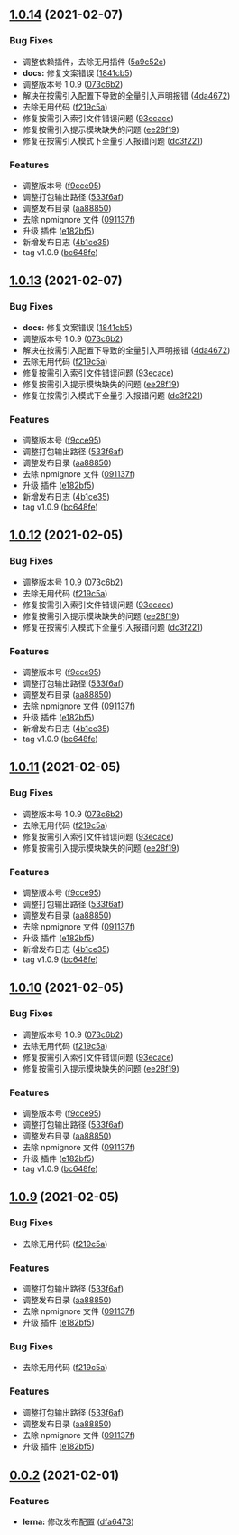## [1.0.14](https://github.com/luchx/ECHI_UI/compare/v1.0.0...v1.0.14) (2021-02-07)


### Bug Fixes

* 调整依赖插件，去除无用插件 ([5a9c52e](https://github.com/luchx/ECHI_UI/commit/5a9c52e1863282741c754692aad61c54850397ee))
* **docs:** 修复文案错误 ([1841cb5](https://github.com/luchx/ECHI_UI/commit/1841cb52cae999af1981c72c9eba0687c84137c1))
* 调整版本号 1.0.9 ([073c6b2](https://github.com/luchx/ECHI_UI/commit/073c6b2904f68b8e8fe2e971bdc1045bb104b039))
* 解决在按需引入配置下导致的全量引入声明报错 ([4da4672](https://github.com/luchx/ECHI_UI/commit/4da4672927962432405565dd1d6dafbce0c452c9))
* 去除无用代码 ([f219c5a](https://github.com/luchx/ECHI_UI/commit/f219c5ab8eb7710407355e07d4f1cef07701dffb))
* 修复按需引入索引文件错误问题 ([93ecace](https://github.com/luchx/ECHI_UI/commit/93ecaceb4f532425dfdd473c53a5f34298e43f49))
* 修复按需引入提示模块缺失的问题 ([ee28f19](https://github.com/luchx/ECHI_UI/commit/ee28f1919104f7ce14a5d2212bac3710704fd8e1))
* 修复在按需引入模式下全量引入报错问题 ([dc3f221](https://github.com/luchx/ECHI_UI/commit/dc3f2210c66717ae8a09ab1d98a9d18c2090d1e4))


### Features

* 调整版本号 ([f9cce95](https://github.com/luchx/ECHI_UI/commit/f9cce9502e7d84e7b42990827ebaa18fcf44c61c))
* 调整打包输出路径 ([533f6af](https://github.com/luchx/ECHI_UI/commit/533f6af08dbe5ca9f9285abd7870e63263c25c56))
* 调整发布目录 ([aa88850](https://github.com/luchx/ECHI_UI/commit/aa888503403e0e4b3200ab9dc795259efcab3d4f))
* 去除 npmignore 文件 ([091137f](https://github.com/luchx/ECHI_UI/commit/091137f1932ac35ca47bb8f0354b819d44e37859))
* 升级 插件 ([e182bf5](https://github.com/luchx/ECHI_UI/commit/e182bf5a435e0ecba5f8dc561ec13afc73965e59))
* 新增发布日志 ([4b1ce35](https://github.com/luchx/ECHI_UI/commit/4b1ce35d43d24f1febf55b367d4556621c01675f))
* tag v1.0.9 ([bc648fe](https://github.com/luchx/ECHI_UI/commit/bc648fe48fdc0dd546d3bf03490481e9e62c08c6))



## [1.0.13](https://github.com/luchx/ECHI_UI/compare/v1.0.0...v1.0.13) (2021-02-07)


### Bug Fixes

* **docs:** 修复文案错误 ([1841cb5](https://github.com/luchx/ECHI_UI/commit/1841cb52cae999af1981c72c9eba0687c84137c1))
* 调整版本号 1.0.9 ([073c6b2](https://github.com/luchx/ECHI_UI/commit/073c6b2904f68b8e8fe2e971bdc1045bb104b039))
* 解决在按需引入配置下导致的全量引入声明报错 ([4da4672](https://github.com/luchx/ECHI_UI/commit/4da4672927962432405565dd1d6dafbce0c452c9))
* 去除无用代码 ([f219c5a](https://github.com/luchx/ECHI_UI/commit/f219c5ab8eb7710407355e07d4f1cef07701dffb))
* 修复按需引入索引文件错误问题 ([93ecace](https://github.com/luchx/ECHI_UI/commit/93ecaceb4f532425dfdd473c53a5f34298e43f49))
* 修复按需引入提示模块缺失的问题 ([ee28f19](https://github.com/luchx/ECHI_UI/commit/ee28f1919104f7ce14a5d2212bac3710704fd8e1))
* 修复在按需引入模式下全量引入报错问题 ([dc3f221](https://github.com/luchx/ECHI_UI/commit/dc3f2210c66717ae8a09ab1d98a9d18c2090d1e4))


### Features

* 调整版本号 ([f9cce95](https://github.com/luchx/ECHI_UI/commit/f9cce9502e7d84e7b42990827ebaa18fcf44c61c))
* 调整打包输出路径 ([533f6af](https://github.com/luchx/ECHI_UI/commit/533f6af08dbe5ca9f9285abd7870e63263c25c56))
* 调整发布目录 ([aa88850](https://github.com/luchx/ECHI_UI/commit/aa888503403e0e4b3200ab9dc795259efcab3d4f))
* 去除 npmignore 文件 ([091137f](https://github.com/luchx/ECHI_UI/commit/091137f1932ac35ca47bb8f0354b819d44e37859))
* 升级 插件 ([e182bf5](https://github.com/luchx/ECHI_UI/commit/e182bf5a435e0ecba5f8dc561ec13afc73965e59))
* 新增发布日志 ([4b1ce35](https://github.com/luchx/ECHI_UI/commit/4b1ce35d43d24f1febf55b367d4556621c01675f))
* tag v1.0.9 ([bc648fe](https://github.com/luchx/ECHI_UI/commit/bc648fe48fdc0dd546d3bf03490481e9e62c08c6))



## [1.0.12](https://github.com/luchx/ECHI_UI/compare/v1.0.0...v1.0.12) (2021-02-05)


### Bug Fixes

* 调整版本号 1.0.9 ([073c6b2](https://github.com/luchx/ECHI_UI/commit/073c6b2904f68b8e8fe2e971bdc1045bb104b039))
* 去除无用代码 ([f219c5a](https://github.com/luchx/ECHI_UI/commit/f219c5ab8eb7710407355e07d4f1cef07701dffb))
* 修复按需引入索引文件错误问题 ([93ecace](https://github.com/luchx/ECHI_UI/commit/93ecaceb4f532425dfdd473c53a5f34298e43f49))
* 修复按需引入提示模块缺失的问题 ([ee28f19](https://github.com/luchx/ECHI_UI/commit/ee28f1919104f7ce14a5d2212bac3710704fd8e1))
* 修复在按需引入模式下全量引入报错问题 ([dc3f221](https://github.com/luchx/ECHI_UI/commit/dc3f2210c66717ae8a09ab1d98a9d18c2090d1e4))


### Features

* 调整版本号 ([f9cce95](https://github.com/luchx/ECHI_UI/commit/f9cce9502e7d84e7b42990827ebaa18fcf44c61c))
* 调整打包输出路径 ([533f6af](https://github.com/luchx/ECHI_UI/commit/533f6af08dbe5ca9f9285abd7870e63263c25c56))
* 调整发布目录 ([aa88850](https://github.com/luchx/ECHI_UI/commit/aa888503403e0e4b3200ab9dc795259efcab3d4f))
* 去除 npmignore 文件 ([091137f](https://github.com/luchx/ECHI_UI/commit/091137f1932ac35ca47bb8f0354b819d44e37859))
* 升级 插件 ([e182bf5](https://github.com/luchx/ECHI_UI/commit/e182bf5a435e0ecba5f8dc561ec13afc73965e59))
* 新增发布日志 ([4b1ce35](https://github.com/luchx/ECHI_UI/commit/4b1ce35d43d24f1febf55b367d4556621c01675f))
* tag v1.0.9 ([bc648fe](https://github.com/luchx/ECHI_UI/commit/bc648fe48fdc0dd546d3bf03490481e9e62c08c6))



## [1.0.11](https://github.com/luchx/ECHI_UI/compare/v1.0.0...v1.0.11) (2021-02-05)


### Bug Fixes

* 调整版本号 1.0.9 ([073c6b2](https://github.com/luchx/ECHI_UI/commit/073c6b2904f68b8e8fe2e971bdc1045bb104b039))
* 去除无用代码 ([f219c5a](https://github.com/luchx/ECHI_UI/commit/f219c5ab8eb7710407355e07d4f1cef07701dffb))
* 修复按需引入索引文件错误问题 ([93ecace](https://github.com/luchx/ECHI_UI/commit/93ecaceb4f532425dfdd473c53a5f34298e43f49))
* 修复按需引入提示模块缺失的问题 ([ee28f19](https://github.com/luchx/ECHI_UI/commit/ee28f1919104f7ce14a5d2212bac3710704fd8e1))


### Features

* 调整版本号 ([f9cce95](https://github.com/luchx/ECHI_UI/commit/f9cce9502e7d84e7b42990827ebaa18fcf44c61c))
* 调整打包输出路径 ([533f6af](https://github.com/luchx/ECHI_UI/commit/533f6af08dbe5ca9f9285abd7870e63263c25c56))
* 调整发布目录 ([aa88850](https://github.com/luchx/ECHI_UI/commit/aa888503403e0e4b3200ab9dc795259efcab3d4f))
* 去除 npmignore 文件 ([091137f](https://github.com/luchx/ECHI_UI/commit/091137f1932ac35ca47bb8f0354b819d44e37859))
* 升级 插件 ([e182bf5](https://github.com/luchx/ECHI_UI/commit/e182bf5a435e0ecba5f8dc561ec13afc73965e59))
* 新增发布日志 ([4b1ce35](https://github.com/luchx/ECHI_UI/commit/4b1ce35d43d24f1febf55b367d4556621c01675f))
* tag v1.0.9 ([bc648fe](https://github.com/luchx/ECHI_UI/commit/bc648fe48fdc0dd546d3bf03490481e9e62c08c6))



## [1.0.10](https://github.com/luchx/ECHI_UI/compare/v1.0.0...v1.0.10) (2021-02-05)


### Bug Fixes

* 调整版本号 1.0.9 ([073c6b2](https://github.com/luchx/ECHI_UI/commit/073c6b2904f68b8e8fe2e971bdc1045bb104b039))
* 去除无用代码 ([f219c5a](https://github.com/luchx/ECHI_UI/commit/f219c5ab8eb7710407355e07d4f1cef07701dffb))
* 修复按需引入索引文件错误问题 ([93ecace](https://github.com/luchx/ECHI_UI/commit/93ecaceb4f532425dfdd473c53a5f34298e43f49))
* 修复按需引入提示模块缺失的问题 ([ee28f19](https://github.com/luchx/ECHI_UI/commit/ee28f1919104f7ce14a5d2212bac3710704fd8e1))


### Features

* 调整版本号 ([f9cce95](https://github.com/luchx/ECHI_UI/commit/f9cce9502e7d84e7b42990827ebaa18fcf44c61c))
* 调整打包输出路径 ([533f6af](https://github.com/luchx/ECHI_UI/commit/533f6af08dbe5ca9f9285abd7870e63263c25c56))
* 调整发布目录 ([aa88850](https://github.com/luchx/ECHI_UI/commit/aa888503403e0e4b3200ab9dc795259efcab3d4f))
* 去除 npmignore 文件 ([091137f](https://github.com/luchx/ECHI_UI/commit/091137f1932ac35ca47bb8f0354b819d44e37859))
* 升级 插件 ([e182bf5](https://github.com/luchx/ECHI_UI/commit/e182bf5a435e0ecba5f8dc561ec13afc73965e59))
* tag v1.0.9 ([bc648fe](https://github.com/luchx/ECHI_UI/commit/bc648fe48fdc0dd546d3bf03490481e9e62c08c6))



## [1.0.9](https://github.com/luchx/ECHI_UI/compare/v1.0.0...v1.0.9) (2021-02-05)

### Bug Fixes

- 去除无用代码 ([f219c5a](https://github.com/luchx/ECHI_UI/commit/f219c5ab8eb7710407355e07d4f1cef07701dffb))

### Features

- 调整打包输出路径 ([533f6af](https://github.com/luchx/ECHI_UI/commit/533f6af08dbe5ca9f9285abd7870e63263c25c56))
- 调整发布目录 ([aa88850](https://github.com/luchx/ECHI_UI/commit/aa888503403e0e4b3200ab9dc795259efcab3d4f))
- 去除 npmignore 文件 ([091137f](https://github.com/luchx/ECHI_UI/commit/091137f1932ac35ca47bb8f0354b819d44e37859))
- 升级 插件 ([e182bf5](https://github.com/luchx/ECHI_UI/commit/e182bf5a435e0ecba5f8dc561ec13afc73965e59))

### Bug Fixes

- 去除无用代码 ([f219c5a](https://github.com/luchx/ECHI_UI/commit/f219c5ab8eb7710407355e07d4f1cef07701dffb))

### Features

- 调整打包输出路径 ([533f6af](https://github.com/luchx/ECHI_UI/commit/533f6af08dbe5ca9f9285abd7870e63263c25c56))
- 调整发布目录 ([aa88850](https://github.com/luchx/ECHI_UI/commit/aa888503403e0e4b3200ab9dc795259efcab3d4f))
- 去除 npmignore 文件 ([091137f](https://github.com/luchx/ECHI_UI/commit/091137f1932ac35ca47bb8f0354b819d44e37859))
- 升级 插件 ([e182bf5](https://github.com/luchx/ECHI_UI/commit/e182bf5a435e0ecba5f8dc561ec13afc73965e59))

## [0.0.2](http://git.mysre.cn/yf/mui/compare/v0.0.1...v0.0.2) (2021-02-01)

### Features

- **lerna:** 修改发布配置 ([dfa6473](http://git.mysre.cn/yf/mui/commits/dfa6473d1dce7c9806108803a421459910ebb304))
